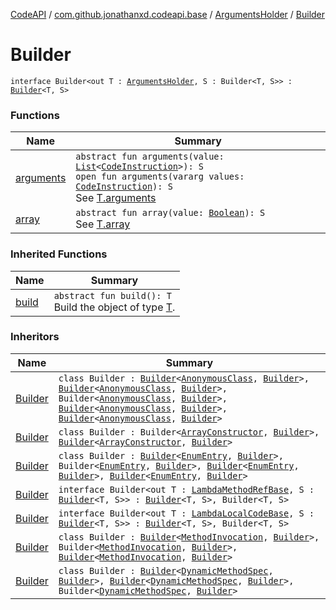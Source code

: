[CodeAPI](../../../index.md) / [com.github.jonathanxd.codeapi.base](../../index.md) / [ArgumentsHolder](../index.md) / [Builder](.)

# Builder

`interface Builder<out T : `[`ArgumentsHolder`](../index.md)`, S : Builder<T, S>> : `[`Builder`](../../../com.github.jonathanxd.codeapi.builder/-builder/index.md)`<T, S>`

### Functions

| Name | Summary |
|---|---|
| [arguments](arguments.md) | `abstract fun arguments(value: `[`List`](https://kotlinlang.org/api/latest/jvm/stdlib/kotlin.collections/-list/index.html)`<`[`CodeInstruction`](../../../com.github.jonathanxd.codeapi/-code-instruction.md)`>): S`<br>`open fun arguments(vararg values: `[`CodeInstruction`](../../../com.github.jonathanxd.codeapi/-code-instruction.md)`): S`<br>See [T.arguments](arguments.md) |
| [array](array.md) | `abstract fun array(value: `[`Boolean`](https://kotlinlang.org/api/latest/jvm/stdlib/kotlin/-boolean/index.html)`): S`<br>See [T.array](array.md) |

### Inherited Functions

| Name | Summary |
|---|---|
| [build](../../../com.github.jonathanxd.codeapi.builder/-builder/build.md) | `abstract fun build(): T`<br>Build the object of type [T](#). |

### Inheritors

| Name | Summary |
|---|---|
| [Builder](../../-anonymous-class/-builder/index.md) | `class Builder : `[`Builder`](../../-type-declaration/-builder/index.md)`<`[`AnonymousClass`](../../-anonymous-class/index.md)`, `[`Builder`](../../-anonymous-class/-builder/index.md)`>, `[`Builder`](../../-super-class-holder/-builder/index.md)`<`[`AnonymousClass`](../../-anonymous-class/index.md)`, `[`Builder`](../../-anonymous-class/-builder/index.md)`>, Builder<`[`AnonymousClass`](../../-anonymous-class/index.md)`, `[`Builder`](../../-anonymous-class/-builder/index.md)`>, `[`Builder`](../../-implementation-holder/-builder/index.md)`<`[`AnonymousClass`](../../-anonymous-class/index.md)`, `[`Builder`](../../-anonymous-class/-builder/index.md)`>, `[`Builder`](../../-constructors-holder/-builder/index.md)`<`[`AnonymousClass`](../../-anonymous-class/index.md)`, `[`Builder`](../../-anonymous-class/-builder/index.md)`>` |
| [Builder](../../-array-constructor/-builder/index.md) | `class Builder : Builder<`[`ArrayConstructor`](../../-array-constructor/index.md)`, `[`Builder`](../../-array-constructor/-builder/index.md)`>, `[`Builder`](../../-typed/-builder/index.md)`<`[`ArrayConstructor`](../../-array-constructor/index.md)`, `[`Builder`](../../-array-constructor/-builder/index.md)`>` |
| [Builder](../../-enum-entry/-builder/index.md) | `class Builder : `[`Builder`](../../-annotable/-builder/index.md)`<`[`EnumEntry`](../../-enum-entry/index.md)`, `[`Builder`](../../-enum-entry/-builder/index.md)`>, Builder<`[`EnumEntry`](../../-enum-entry/index.md)`, `[`Builder`](../../-enum-entry/-builder/index.md)`>, `[`Builder`](../../-named/-builder/index.md)`<`[`EnumEntry`](../../-enum-entry/index.md)`, `[`Builder`](../../-enum-entry/-builder/index.md)`>, `[`Builder`](../../-elements-holder/-builder/index.md)`<`[`EnumEntry`](../../-enum-entry/index.md)`, `[`Builder`](../../-enum-entry/-builder/index.md)`>` |
| [Builder](../../-invoke-dynamic-base/-lambda-method-ref-base/-builder/index.md) | `interface Builder<out T : `[`LambdaMethodRefBase`](../../-invoke-dynamic-base/-lambda-method-ref-base/index.md)`, S : `[`Builder`](../../-invoke-dynamic-base/-lambda-method-ref-base/-builder/index.md)`<T, S>> : `[`Builder`](../../-invoke-dynamic-base/-builder/index.md)`<T, S>, Builder<T, S>` |
| [Builder](../../-invoke-dynamic-base/-lambda-local-code-base/-builder/index.md) | `interface Builder<out T : `[`LambdaLocalCodeBase`](../../-invoke-dynamic-base/-lambda-local-code-base/index.md)`, S : `[`Builder`](../../-invoke-dynamic-base/-lambda-local-code-base/-builder/index.md)`<T, S>> : `[`Builder`](../../-invoke-dynamic-base/-lambda-method-ref-base/-builder/index.md)`<T, S>, Builder<T, S>` |
| [Builder](../../-method-invocation/-builder/index.md) | `class Builder : `[`Builder`](../../-accessor/-builder/index.md)`<`[`MethodInvocation`](../../-method-invocation/index.md)`, `[`Builder`](../../-method-invocation/-builder/index.md)`>, Builder<`[`MethodInvocation`](../../-method-invocation/index.md)`, `[`Builder`](../../-method-invocation/-builder/index.md)`>, `[`Builder`](../../-typed/-builder/index.md)`<`[`MethodInvocation`](../../-method-invocation/index.md)`, `[`Builder`](../../-method-invocation/-builder/index.md)`>` |
| [Builder](../../../com.github.jonathanxd.codeapi.common/-dynamic-method-spec/-builder/index.md) | `class Builder : `[`Builder`](../../-typed/-builder/index.md)`<`[`DynamicMethodSpec`](../../../com.github.jonathanxd.codeapi.common/-dynamic-method-spec/index.md)`, `[`Builder`](../../../com.github.jonathanxd.codeapi.common/-dynamic-method-spec/-builder/index.md)`>, `[`Builder`](../../-named/-builder/index.md)`<`[`DynamicMethodSpec`](../../../com.github.jonathanxd.codeapi.common/-dynamic-method-spec/index.md)`, `[`Builder`](../../../com.github.jonathanxd.codeapi.common/-dynamic-method-spec/-builder/index.md)`>, Builder<`[`DynamicMethodSpec`](../../../com.github.jonathanxd.codeapi.common/-dynamic-method-spec/index.md)`, `[`Builder`](../../../com.github.jonathanxd.codeapi.common/-dynamic-method-spec/-builder/index.md)`>` |
